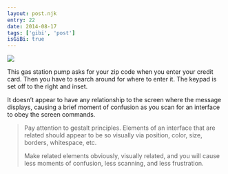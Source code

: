 ```yaml
---
layout: post.njk
entry: 22
date: 2014-08-17
tags: ['gibi', 'post']
isGiBi: true
---
```

<img src="{{ site.baseUrl }}assets/gibiimages/{{ entry }}.jpg" />

This gas station pump asks for your zip code when you enter your credit card. Then you have to search around for where to enter it. The keypad is set off to the right and inset.

It doesn’t appear to have any relationship to the screen where the message displays, causing a brief moment of confusion as you scan for an interface to obey the screen commands.

>Pay attention to gestalt principles. Elements of an interface that are related should appear to be so visually via position, color, size, borders, whitespace, etc.
>
>Make related elements obviously, visually related, and you will cause less moments of confusion, less scanning, and less frustration.